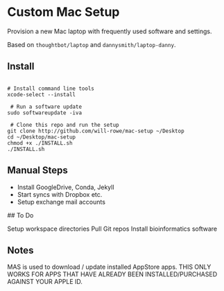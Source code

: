 # Custom Mac Setup

Provision a new Mac laptop with frequently used software and settings.

Based on `thoughtbot/laptop` and `dannysmith/laptop-danny`.


## Install

```shell

# Install command line tools
xcode-select --install

 # Run a software update
sudo softwareupdate -iva

 # Clone this repo and run the setup
git clone http://github.com/will-rowe/mac-setup ~/Desktop
cd ~/Desktop/mac-setup
chmod +x ./INSTALL.sh
./INSTALL.sh
```


## Manual Steps

- Install GoogleDrive, Conda, Jekyll
- Start syncs with Dropbox etc.
- Setup exchange mail accounts


## To Do

Setup workspace directories
Pull Git repos
Install bioinformatics software


## Notes

MAS is used to download / update installed AppStore apps. THIS ONLY WORKS FOR APPS THAT HAVE ALREADY BEEN INSTALLED/PURCHASED AGAINST YOUR APPLE ID.
